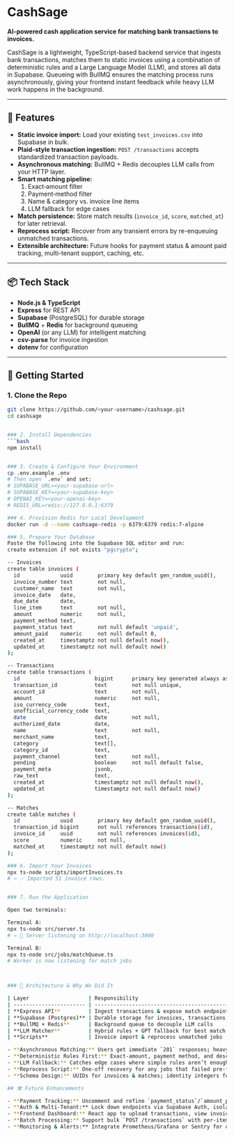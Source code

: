 # CashSage

**AI-powered cash application service for matching bank transactions to invoices.**

CashSage is a lightweight, TypeScript-based backend service that ingests bank transactions, matches them to static invoices using a combination of deterministic rules and a Large Language Model (LLM), and stores all data in Supabase. Queueing with BullMQ ensures the matching process runs asynchronously, giving your frontend instant feedback while heavy LLM work happens in the background.

---

## 🚀 Features

- **Static invoice import:** Load your existing `test_invoices.csv` into Supabase in bulk.  
- **Plaid-style transaction ingestion:** `POST /transactions` accepts standardized transaction payloads.  
- **Asynchronous matching:** BullMQ + Redis decouples LLM calls from your HTTP layer.  
- **Smart matching pipeline:**
  1. Exact‐amount filter  
  2. Payment‐method filter  
  3. Name & category vs. invoice line items  
  4. LLM fallback for edge cases  
- **Match persistence:** Store match results (`invoice_id`, `score`, `matched_at`) for later retrieval.  
- **Reprocess script:** Recover from any transient errors by re-enqueuing unmatched transactions.  
- **Extensible architecture:** Future hooks for payment status & amount paid tracking, multi-tenant support, caching, etc.

---

## 📦 Tech Stack

- **Node.js & TypeScript**  
- **Express** for REST API  
- **Supabase** (PostgreSQL) for durable storage  
- **BullMQ** + **Redis** for background queueing  
- **OpenAI** (or any LLM) for intelligent matching  
- **csv-parse** for invoice ingestion  
- **dotenv** for configuration  

---

## 🔧 Getting Started

### 1. Clone the Repo

```bash
git clone https://github.com/<your-username>/cashsage.git
cd cashsage


### 2. Install Dependencies
```bash
npm install


### 3. Create & Configure Your Environment
cp .env.example .env
# Then open `.env` and set:
# SUPABASE_URL=<your-supabase-url>
# SUPABASE_KEY=<your-supabase-key>
# OPENAI_KEY=<your-openai-key>
# REDIS_URL=redis://127.0.0.1:6379

### 4. Provision Redis for Local Development
docker run -d --name cashsage-redis -p 6379:6379 redis:7-alpine

### 5. Prepare Your Database
Paste the following into the Supabase SQL editor and run:
create extension if not exists "pgcrypto";

-- Invoices
create table invoices (
  id             uuid        primary key default gen_random_uuid(),
  invoice_number text        not null,
  customer_name  text        not null,
  invoice_date   date,
  due_date       date,
  line_item      text        not null,
  amount         numeric     not null,
  payment_method text,
  payment_status text        not null default 'unpaid',
  amount_paid    numeric     not null default 0,
  created_at     timestamptz not null default now(),
  updated_at     timestamptz not null default now()
);

-- Transactions
create table transactions (
  id                        bigint      primary key generated always as identity,
  transaction_id            text        not null unique,
  account_id                text        not null,
  amount                    numeric     not null,
  iso_currency_code         text,
  unofficial_currency_code  text,
  date                      date        not null,
  authorized_date           date,
  name                      text        not null,
  merchant_name             text,
  category                  text[],
  category_id               text,
  payment_channel           text        not null,
  pending                   boolean     not null default false,
  payment_meta              jsonb,
  raw_text                  text,
  created_at                timestamptz not null default now(),
  updated_at                timestamptz not null default now()
);

-- Matches
create table matches (
  id             uuid        primary key default gen_random_uuid(),
  transaction_id bigint      not null references transactions(id),
  invoice_id     uuid        not null references invoices(id),
  score          numeric     not null,
  matched_at     timestamptz not null default now()
);

### 6. Import Your Invoices
npx ts-node scripts/importInvoices.ts
# → ✅ Imported 51 invoice rows.


### 7. Run the Application

Open two terminals:

Terminal A:
npx ts-node src/server.ts
# → 🚀 Server listening on http://localhost:3000

Terminal B:
npx ts-node src/jobs/matchQueue.ts
# Worker is now listening for match jobs



### 📖 Architecture & Why We Did It

| Layer                   | Responsibility                                         |
| ----------------------- | ------------------------------------------------------ |
| **Express API**         | Ingest transactions & expose match endpoint            |
| **Supabase (Postgres)** | Durable storage for invoices, transactions, matches    |
| **BullMQ + Redis**      | Background queue to decouple LLM calls                 |
| **LLM Matcher**         | Hybrid rules + GPT fallback for best match             |
| **Scripts**             | Invoice import & reprocess unmatched jobs              |

- **Asynchronous Matching:** Users get immediate `201` responses; heavy LLM calls run in the background.  
- **Deterministic Rules First:** Exact-amount, payment method, and description filters catch common cases instantly, saving LLM calls.  
- **LLM Fallback:** Catches edge cases where simple rules aren’t enough.  
- **Reprocess Script:** One-off recovery for any jobs that failed pre-fix.  
- **Schema Design:** UUIDs for invoices & matches; identity integers for transactions to avoid key collisions.  

## 🛠️ Future Enhancements

- **Payment Tracking:** Uncomment and refine `payment_status`/`amount_paid` logic for live balances.  
- **Auth & Multi-Tenant:** Lock down endpoints via Supabase Auth, isolate data per organization.  
- **Frontend Dashboard:** React app to upload transactions, view invoice breakdowns, and manual override matches.  
- **Batch Processing:** Support bulk `POST /transactions` with per-item success/failure.  
- **Monitoring & Alerts:** Integrate Prometheus/Grafana or Sentry for queue/job health.  
